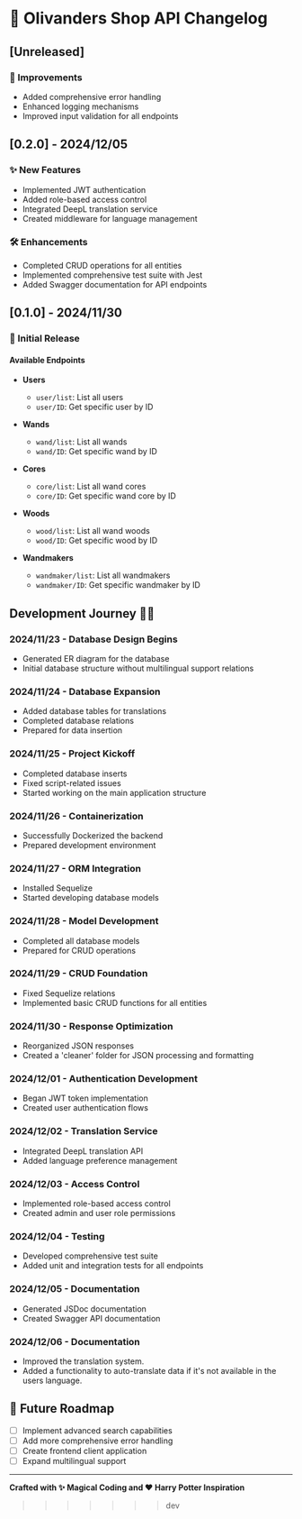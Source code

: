 # 🚀 Olivanders Shop API Changelog

## [Unreleased]

### 🔧 Improvements
- Added comprehensive error handling
- Enhanced logging mechanisms
- Improved input validation for all endpoints

## [0.2.0] - 2024/12/05
### ✨ New Features
- Implemented JWT authentication
- Added role-based access control
- Integrated DeepL translation service
- Created middleware for language management

### 🛠️ Enhancements
- Completed CRUD operations for all entities
- Implemented comprehensive test suite with Jest
- Added Swagger documentation for API endpoints

## [0.1.0] - 2024/11/30
### 🌟 Initial Release
#### Available Endpoints
- **Users**
  - `user/list`: List all users
  - `user/ID`: Get specific user by ID

- **Wands**
  - `wand/list`: List all wands
  - `wand/ID`: Get specific wand by ID

- **Cores**
  - `core/list`: List all wand cores
  - `core/ID`: Get specific wand core by ID

- **Woods**
  - `wood/list`: List all wand woods
  - `wood/ID`: Get specific wood by ID

- **Wandmakers**
  - `wandmaker/list`: List all wandmakers
  - `wandmaker/ID`: Get specific wandmaker by ID

## Development Journey 🧙‍♂️

### 2024/11/23 - Database Design Begins
- Generated ER diagram for the database
- Initial database structure without multilingual support relations

### 2024/11/24 - Database Expansion
- Added database tables for translations
- Completed database relations
- Prepared for data insertion

### 2024/11/25 - Project Kickoff
- Completed database inserts
- Fixed script-related issues
- Started working on the main application structure

### 2024/11/26 - Containerization
- Successfully Dockerized the backend
- Prepared development environment

### 2024/11/27 - ORM Integration
- Installed Sequelize
- Started developing database models

### 2024/11/28 - Model Development
- Completed all database models
- Prepared for CRUD operations

### 2024/11/29 - CRUD Foundation
- Fixed Sequelize relations
- Implemented basic CRUD functions for all entities

### 2024/11/30 - Response Optimization
- Reorganized JSON responses
- Created a 'cleaner' folder for JSON processing and formatting

### 2024/12/01 - Authentication Development
- Began JWT token implementation
- Created user authentication flows

### 2024/12/02 - Translation Service
- Integrated DeepL translation API
- Added language preference management

### 2024/12/03 - Access Control
- Implemented role-based access control
- Created admin and user role permissions

### 2024/12/04 - Testing
- Developed comprehensive test suite
- Added unit and integration tests for all endpoints

### 2024/12/05 - Documentation
- Generated JSDoc documentation
- Created Swagger API documentation

### 2024/12/06 - Documentation
- Improved the translation system.
- Added a functionality to auto-translate data if it's not available in the users language.

## 🔮 Future Roadmap
- [ ] Implement advanced search capabilities
- [ ] Add more comprehensive error handling
- [ ] Create frontend client application
- [ ] Expand multilingual support

---

**Crafted with ✨ Magical Coding and ❤️ Harry Potter Inspiration**
>>>>>>> dev

